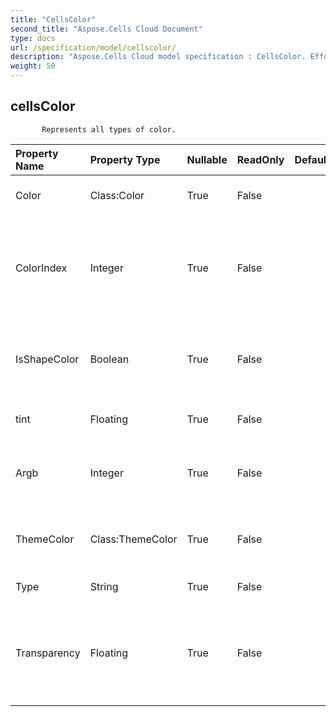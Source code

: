 ```yaml
---
title: "CellsColor"
second_title: "Aspose.Cells Cloud Document"
type: docs
url: /specification/model/cellscolor/
description: "Aspose.Cells Cloud model specification : CellsColor. Effortlessly handle Excel and other spreadsheet documents with features like opening, generating, editing, splitting, merging, comparing, and converting."
weight: 50
---
```


## **cellsColor**

           Represents all types of color.            

| Property Name | Property Type | Nullable |  ReadOnly | DefaultValue | Description | 
| :- | :- | :- |:- |  :- | :- |
| Color | Class:Color | True |  False |  | Gets and sets the RGB color.  |  
| ColorIndex | Integer | True |  False |  | Gets and sets the color index in the color palette. Only applies of indexed color.  |  
| IsShapeColor | Boolean | True |  False |  | Gets and set the color which should apply to cell or shape.  |  
| tint | Floating | True |  False |  | Set the tint of the shape color |  
| Argb | Integer | True |  False |  | Gets and sets the color from a 32-bit ARGB value.  |  
| ThemeColor | Class:ThemeColor | True |  False |  | Gets the theme color. Only applies for theme color type.  |  
| Type | String | True |  False |  | The color type.  |  
| Transparency | Floating | True |  False |  | Gets and sets transparency as a value from 0.0 (opaque) through 1.0 (clear).  |  

